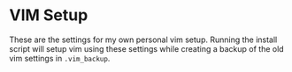 VIM Setup
=========

These are the settings for my own personal vim setup. Running the install script will setup vim using these settings while creating a backup of the old vim settings in `.vim_backup`.
